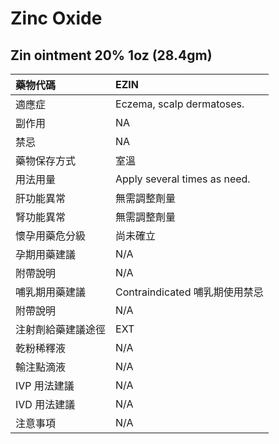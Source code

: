 # Zinc Oxide

## Zin ointment 20% 1oz (28.4gm)

| 藥物代碼           | EZIN                           |
|:-------------------|:-------------------------------|
| 適應症             | Eczema, scalp dermatoses.      |
| 副作用             | NA                             |
| 禁忌               | NA                             |
| 藥物保存方式       | 室溫                           |
| 用法用量           | Apply several times as need.   |
| 肝功能異常         | 無需調整劑量                   |
| 腎功能異常         | 無需調整劑量                   |
| 懷孕用藥危分級     | 尚未確立                       |
| 孕期用藥建議       | N/A                            |
| 附帶說明           | N/A                            |
| 哺乳期用藥建議     | Contraindicated 哺乳期使用禁忌 |
| 附帶說明           | N/A                            |
| 注射劑給藥建議途徑 | EXT                            |
| 乾粉稀釋液         | N/A                            |
| 輸注點滴液         | N/A                            |
| IVP 用法建議       | N/A                            |
| IVD 用法建議       | N/A                            |
| 注意事項           | N/A                            |

